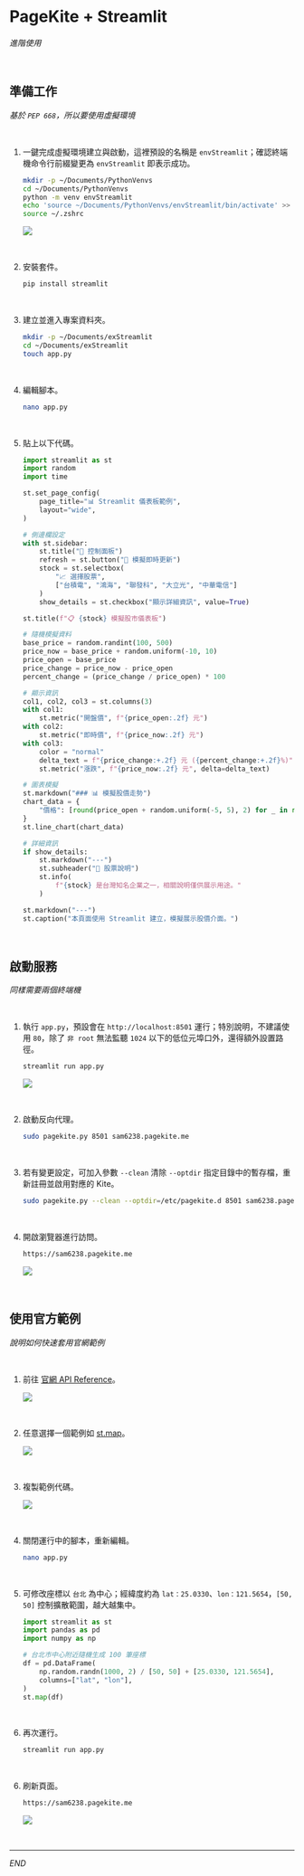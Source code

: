 # PageKite + Streamlit

_進階使用_

<br>

## 準備工作

_基於 `PEP 668`，所以要使用虛擬環境_

<br>

1. 一鍵完成虛擬環境建立與啟動，這裡預設的名稱是 `envStreamlit`；確認終端機命令行前綴變更為 `envStreamlit` 即表示成功。

    ```bash
    mkdir -p ~/Documents/PythonVenvs
    cd ~/Documents/PythonVenvs
    python -m venv envStreamlit
    echo 'source ~/Documents/PythonVenvs/envStreamlit/bin/activate' >> ~/.zshrc
    source ~/.zshrc
    ```

    ![](images/img_34.png)

<br>

2. 安裝套件。

    ```bash
    pip install streamlit
    ```

<br>

3. 建立並進入專案資料夾。

    ```bash
    mkdir -p ~/Documents/exStreamlit
    cd ~/Documents/exStreamlit
    touch app.py
    ```

<br>

4. 編輯腳本。

    ```bash
    nano app.py
    ```

<br>

5. 貼上以下代碼。

    ```python
    import streamlit as st
    import random
    import time

    st.set_page_config(
        page_title="📊 Streamlit 儀表板範例",
        layout="wide",
    )

    # 側邊欄設定
    with st.sidebar:
        st.title("🔧 控制面板")
        refresh = st.button("🔄 模擬即時更新")
        stock = st.selectbox(
            "📈 選擇股票",
            ["台積電", "鴻海", "聯發科", "大立光", "中華電信"]
        )
        show_details = st.checkbox("顯示詳細資訊", value=True)

    st.title(f"📋 {stock} 模擬股市儀表板")

    # 隨機模擬資料
    base_price = random.randint(100, 500)
    price_now = base_price + random.uniform(-10, 10)
    price_open = base_price
    price_change = price_now - price_open
    percent_change = (price_change / price_open) * 100

    # 顯示資訊
    col1, col2, col3 = st.columns(3)
    with col1:
        st.metric("開盤價", f"{price_open:.2f} 元")
    with col2:
        st.metric("即時價", f"{price_now:.2f} 元")
    with col3:
        color = "normal"
        delta_text = f"{price_change:+.2f} 元 ({percent_change:+.2f}%)"
        st.metric("漲跌", f"{price_now:.2f} 元", delta=delta_text)

    # 圖表模擬
    st.markdown("### 📊 模擬股價走勢")
    chart_data = {
        "價格": [round(price_open + random.uniform(-5, 5), 2) for _ in range(20)]
    }
    st.line_chart(chart_data)

    # 詳細資訊
    if show_details:
        st.markdown("---")
        st.subheader("📄 股票說明")
        st.info(
            f"{stock} 是台灣知名企業之一，相關說明僅供展示用途。"
        )

    st.markdown("---")
    st.caption("本頁面使用 Streamlit 建立，模擬展示股價介面。")
    ```

<br>

## 啟動服務

_同樣需要兩個終端機_

<br>

1. 執行 `app.py`，預設會在 `http://localhost:8501` 運行；特別說明，不建議使用 `80`，除了 `非 root` 無法監聽 `1024` 以下的低位元埠口外，還得額外設置路徑。

    ```bash
    streamlit run app.py
    ```

    ![](images/img_42.png)

<br>

2. 啟動反向代理。

    ```bash
    sudo pagekite.py 8501 sam6238.pagekite.me
    ```

<br>

3. 若有變更設定，可加入參數 `--clean` 清除 `--optdir` 指定目錄中的暫存檔，重新註冊並啟用對應的 Kite。

    ```bash
    sudo pagekite.py --clean --optdir=/etc/pagekite.d 8501 sam6238.pagekite.me
    ```

<br>

4. 開啟瀏覽器進行訪問。

    ```bash
    https://sam6238.pagekite.me
    ```

    ![](images/img_35.png)

<br>

## 使用官方範例

_說明如何快速套用官網範例_

<br>

1. 前往 [官網 API Reference](https://docs.streamlit.io/develop/api-reference)。

    ![](images/img_43.png)

<br>

2. 任意選擇一個範例如 [st.map](https://docs.streamlit.io/develop/api-reference/charts/)。

    ![](images/img_44.png)

<br>

3. 複製範例代碼。

    ![](images/img_45.png)

<br>

4. 關閉運行中的腳本，重新編輯。

    ```bash
    nano app.py
    ```

<br>

5. 可修改座標以 `台北` 為中心；經緯度約為 `lat：25.0330`、`lon：121.5654`，`[50, 50]` 控制擴散範圍，越大越集中。

    ```python
    import streamlit as st
    import pandas as pd
    import numpy as np

    # 台北市中心附近隨機生成 100 筆座標
    df = pd.DataFrame(
        np.random.randn(1000, 2) / [50, 50] + [25.0330, 121.5654],
        columns=["lat", "lon"],
    )
    st.map(df)
    ```

<br>

6. 再次運行。

    ```bash
    streamlit run app.py
    ```

<br>

6. 刷新頁面。

    ```bash
    https://sam6238.pagekite.me
    ```

    ![](images/img_46.png)

<br>

___

_END_